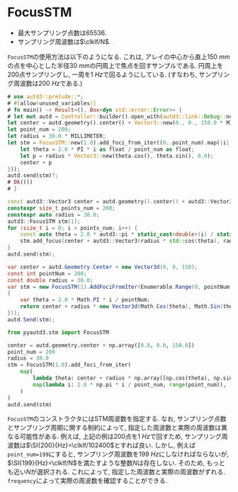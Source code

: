 # FocusSTM

- 最大サンプリング点数は$65536$.
- サンプリング周波数は$\clklf/N$.

`FocusSTM`の使用方法は以下のようになる.
これは, アレイの中心から直上$\SI{150}{mm}$の点を中心とした半径$\SI{30}{mm}$の円周上で焦点を回すサンプルである.
円周上を200点サンプリングし, 一周を$\SI{1}{Hz}$で回るようにしている. (すなわち, サンプリング周波数は$\SI{200}{Hz}$である.)

```rust
# use autd3::prelude::*;
# #[allow(unused_variables)]
# fn main() -> Result<(), Box<dyn std::error::Error>> {
# let mut autd = Controller::builder().open_with(autd3::link::Debug::new()).unwrap();
let center = autd.geometry().center() + Vector3::new(0., 0., 150.0 * MILLIMETER);
let point_num = 200;
let radius = 30.0 * MILLIMETER;
let stm = FocusSTM::new(1.0).add_foci_from_iter((0..point_num).map(|i| {
    let theta = 2.0 * PI * i as float / point_num as float;
    let p = radius * Vector3::new(theta.cos(), theta.sin(), 0.0);
    center + p
}));
autd.send(stm)?;
# Ok(())
# }
```

```cpp
const autd3::Vector3 center = autd.geometry().center() + autd3::Vector3(0.0, 0.0, 150.0);
constexpr size_t points_num = 200;
constexpr auto radius = 30.0;
autd3::FocusSTM stm(1);
for (size_t i = 0; i < points_num; i++) {
    const auto theta = 2.0 * autd3::pi * static_cast<double>(i) / static_cast<double>(points_num);
    stm.add_focus(center + autd3::Vector3(radius * std::cos(theta), radius * std::sin(theta), 0));
}
autd.send(stm);
```

```cs
var center = autd.Geometry.Center + new Vector3d(0, 0, 150);
const int pointNum = 200;
const double radius = 30.0;
var stm = new FocusSTM(1).AddFociFromIter(Enumerable.Range(0, pointNum).Select(i =>
{
    var theta = 2.0 * Math.PI * i / pointNum;
    return center + radius * new Vector3d(Math.Cos(theta), Math.Sin(theta), 0);
}));
autd.Send(stm);
```

```python
from pyautd3.stm import FocusSTM

center = autd.geometry.center + np.array([0.0, 0.0, 150.0])
point_num = 200
radius = 30.0
stm = FocusSTM(1.0).add_foci_from_iter(
    map(
        lambda theta: center + radius * np.array([np.cos(theta), np.sin(theta), 0]),
        map(lambda i: 2.0 * np.pi * i / point_num, range(point_num)),
    )
)
autd.send(stm)
```

`FocusSTM`のコンストラクタにはSTM周波数を指定する.
なお, サンプリング点数とサンプリング周期に関する制約によって, 指定した周波数と実際の周波数は異なる可能性がある.
例えば, 上記の例は200点を$\SI{1}{Hz}$で回すため, サンプリング周波数は$\SI{200}{Hz}=\clklf/102400$とすれば良い.
しかし, 例えば`point_num=199`にすると, サンプリング周波数を$\SI{199}{Hz}$にしなければならないが, $\SI{199}{Hz}=\clklf/N$を満たすような整数$N$は存在しない.
そのため, もっとも近い$N$が選択される.
これによって, 指定した周波数と実際の周波数がずれる.
`frequency`によって実際の周波数を確認することができる.
